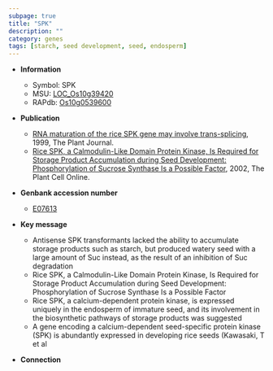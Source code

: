 ```yaml
---
subpage: true
title: "SPK"
description: ""
category: genes
tags: [starch, seed development, seed, endosperm]
---
```


* **Information**  
    + Symbol: SPK  
    + MSU: [LOC_Os10g39420](http://rice.plantbiology.msu.edu/cgi-bin/ORF_infopage.cgi?orf=LOC_Os10g39420)  
    + RAPdb: [Os10g0539600](http://rapdb.dna.affrc.go.jp/viewer/gbrowse_details/irgsp1?name=Os10g0539600)  

* **Publication**  
    + [RNA maturation of the rice SPK gene may involve trans-splicing](http://www.ncbi.nlm.nih.gov/pubmed?term=RNA+maturation+of+the+rice+SPK+gene+may+involve+trans-splicing%5BTitle%5D), 1999, The Plant Journal.
    + [Rice SPK, a Calmodulin-Like Domain Protein Kinase, Is Required for Storage Product Accumulation during Seed Development: Phosphorylation of Sucrose Synthase Is a Possible Factor](http://www.ncbi.nlm.nih.gov/pubmed?term=Rice+SPK,+a+Calmodulin-Like+Domain+Protein+Kinase,+Is+Required+for+Storage+Product+Accumulation+during+Seed+Development:+Phosphorylation+of+Sucrose+Synthase+Is+a+Possible+Factor%5BTitle%5D), 2002, The Plant Cell Online.

* **Genbank accession number**  
    + [E07613](http://www.ncbi.nlm.nih.gov/nuccore/E07613)

* **Key message**  
    + Antisense SPK transformants lacked the ability to accumulate storage products such as starch, but produced watery seed with a large amount of Suc instead, as the result of an inhibition of Suc degradation
    + Rice SPK, a Calmodulin-Like Domain Protein Kinase, Is Required for Storage Product Accumulation during Seed Development: Phosphorylation of Sucrose Synthase Is a Possible Factor
    + Rice SPK, a calcium-dependent protein kinase, is expressed uniquely in the endosperm of immature seed, and its involvement in the biosynthetic pathways of storage products was suggested
    + A gene encoding a calcium-dependent seed-specific protein kinase (SPK) is abundantly expressed in developing rice seeds (Kawasaki, T et al

* **Connection**  



